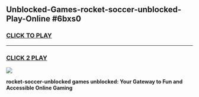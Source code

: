 
## Unblocked-Games-rocket-soccer-unblocked-Play-Online #6bxs0
<h3>
<a href="https://news.freeplayer.one?title=rocket-soccer-unblocked&ref=3">CLICK TO PLAY</a></h3>
<hr>

<h3>
<a href="https://news.freeplayer.one?title=rocket-soccer-unblocked&ref=3">CLICK 2 PLAY</a>
  
</h3>

<a href="https://news.freeplayer.one?title=rocket-soccer-unblocked&ref=3"><img src="https://clearcache.store/games.png"></a>


**rocket-soccer-unblocked games unblocked: Your Gateway to Fun and Accessible Online Gaming**
